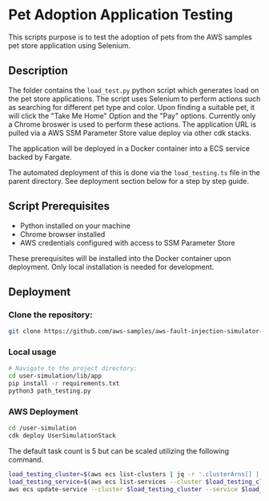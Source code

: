 # Pet Adoption Application Testing 
This scripts purpose is to test the adoption of pets from the AWS samples pet store application using Selenium.

## Description
The folder contains the `load_test.py` python script which generates load on the pet store applications. 
The script uses Selenium to perform actions such as searching for different pet type and color. 
Upon finding a suitable pet, it will click the "Take Me Home" Option and the "Pay" options.
Currently only a Chrome broswer is used to perform these actions. 
The application URL is pulled via a AWS SSM Parameter Store value deploy via other cdk stacks.

The application will be deployed in a Docker container into a ECS service backed by Fargate. 

The automated deployment of this is done via the `load_testing.ts` file in the parent directory. See deployment section below for a step by step guide. 

## Script Prerequisites
- Python installed on your machine
- Chrome browser installed 
- AWS credentials configured with access to SSM Parameter Store

These prerequisites will be installed into the Docker container upon deployment. Only local installation is needed for development. 

## Deployment 

### Clone the repository:
```bash
git clone https://github.com/aws-samples/aws-fault-injection-simulator-workshop-v2
```

### Local usage
```bash
# Navigate to the project directory:
cd user-simulation/lib/app
pip install -r requirements.txt
python3 path_testing.py
```

### AWS Deployment 
```bash
cd /user-simulation
cdk deploy UserSimulationStack
```
The default task count is 5 but can be scaled utilizing the following command.

```bash
load_testing_cluster=$(aws ecs list-clusters | jq -r '.clusterArns[] | select(startswith("arn:aws:ecs:") and contains("/LoadTesting-Cluster")) | split("/")[-1]')
load_testing_service=$(aws ecs list-services --cluster $load_testing_cluster | jq -r '.serviceArns[] | split("/")[-1]')
aws ecs update-service --cluster $load_testing_cluster --service $load_testing_service --desired-count 8
```
